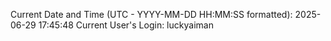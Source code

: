 Current Date and Time (UTC - YYYY-MM-DD HH:MM:SS formatted): 2025-06-29 17:45:48
Current User's Login: luckyaiman

